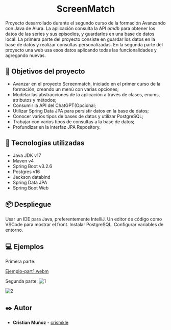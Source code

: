 <h1 align="center"> ScreenMatch </h1>

Proyecto desarrollado durante el segundo curso de la formación Avanzando con Java de Alura.
La aplicación consulta la API *omdb* para obtener los datos de las series y sus episodios, y guardarlos en una base de datos local.
La primera parte del proyecto consiste en guardar los datos en la base de datos y realizar consultas personalizadas.
En la segunda parte del proyecto una web usa esos datos aplicando todas las funcionalidades y agregando nuevas.

## 🔨 Objetivos del proyecto

* Avanzar en el proyecto Screenmatch, iniciado en el primer curso de la formación, creando un menú con varias opciones;
* Modelar las abstracciones de la aplicación a través de clases, enums, atributos y métodos;
* Consumir la API del ChatGPT(Opcional;
* Utilizar Spring Data JPA para persistir datos en la base de datos;
* Conocer varios tipos de bases de datos y utilizar PostgreSQL;
* Trabajar con varios tipos de consultas a la base de datos;
* Profundizar en la interfaz JPA Repository.

## :toolbox: Tecnologías utilizadas
- Java JDK v17
- Maven v4
- Spring Boot v3.2.6
- Postgres v16
- Jackson databind
- Spring Data JPA
- Spring Boot Web

## 📦 Despliegue

Usar un IDE para Java, preferentemente IntelliJ.
Un editor de código como VSCode para mostrar el front.
Instalar PostgreSQL. Configurar variables de entorno.


## 💻 Ejemplos
Primera parte:

[Ejemplo-part1.webm](https://github.com/crismkle/screenmatch-stored/assets/122938039/fbac9281-2307-4507-b43b-ee3992865284)

Segunda parte:
![1](https://github.com/crismkle/screenmatch-stored/assets/122938039/cdbd7ade-ecbd-4646-a9ef-207177c93cb7)

![2](https://github.com/crismkle/screenmatch-stored/assets/122938039/0a7ef1a2-c6de-4f0c-bd21-47207e1ed648)



## ✒️ Autor
* **Cristian Muñoz** - [crismkle](https://github.com/crismkle)

